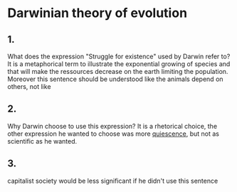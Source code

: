 # Darwinian theory of evolution
## 1. 
What does the expression "Struggle for existence" used by Darwin refer to? 
It is a metaphorical term to illustrate the exponential growing of species and that will make the ressources decrease on the earth limiting the population. Moreover this sentence should be understood like the animals depend on others, not like 

## 2.
Why Darwin choose to use this expression? 
It is a rhetorical choice, the other expression he wanted to choose was more <u>quiescence</u>, but not as scientific as he wanted. 

## 3.
capitalist society would be less significant if he didn't use this sentence